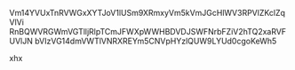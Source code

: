 Vm14YVUxTnRVWGxXYTJoV1lUSm9XRmxyVm5kVmJGcHlWV3RPVlZKclZqVlVi
RnBQWVRGWmVGTlljRlpTCmJFWXpWWHBDVDJSWFNrbFZiV2hTQ2xaRVFUVlJN
bVIzVG14dmVWTlVNRXREYm5CNVpHYzlQUW9LYUd0cgoKeWh5

xhx